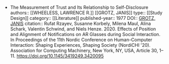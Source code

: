- The Measurement of Trust and Its Relationship to Self-Disclosure
  authors::  [[WHEELESS, LAWRENCE R.]] [[GROTZ, JANIS]] 
  type:: [[Study Design]] 
  category:: [[Literature]] 
  published-year:: 1977
  DOI:: [GROTZ, JANIS](https://doi.org/10.1145/3419249.3420095) 
  citation:: Rufat Rzayev, Susanne Korbely, Milena Maul, Alina Schark, Valentin Schwind, and Niels Henze. 2020. Effects of Position and Alignment of Notifications on AR Glasses during Social Interaction. In Proceedings of the 11th Nordic Conference on Human-Computer Interaction: Shaping Experiences, Shaping Society (NordiCHI '20). Association for Computing Machinery, New York, NY, USA, Article 30, 1–11. https://doi.org/10.1145/3419249.3420095